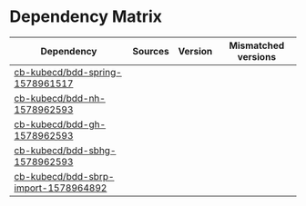 # Dependency Matrix

Dependency | Sources | Version | Mismatched versions
---------- | ------- | ------- | -------------------
[cb-kubecd/bdd-spring-1578961517](https://github.com/cb-kubecd/bdd-spring-1578961517.git) |  | []() | 
[cb-kubecd/bdd-nh-1578962593](https://github.com/cb-kubecd/bdd-nh-1578962593.git) |  | []() | 
[cb-kubecd/bdd-gh-1578962593](https://github.com/cb-kubecd/bdd-gh-1578962593.git) |  | []() | 
[cb-kubecd/bdd-sbhg-1578962593](https://github.com/cb-kubecd/bdd-sbhg-1578962593.git) |  | []() | 
[cb-kubecd/bdd-sbrp-import-1578964892](https://github.com/cb-kubecd/bdd-sbrp-import-1578964892.git) |  | []() | 

